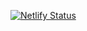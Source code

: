 [![Netlify Status](https://api.netlify.com/api/v1/badges/c0504ee5-68be-4251-bc9a-a4eb85b1d795/deploy-status)](https://app.netlify.com/sites/umariqbalarchitects/deploys)